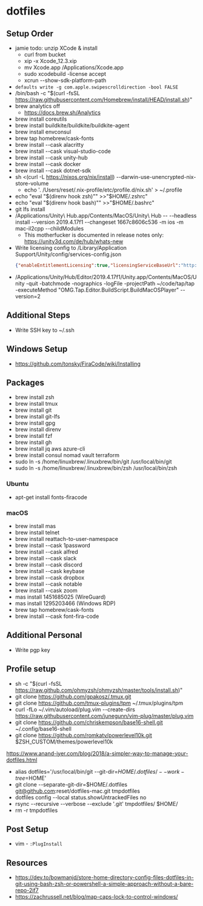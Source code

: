 # dotfiles

## Setup Order

* jamie todo: unzip XCode & install
  * curl from bucket
  * xip -x Xcode_12.3.xip
  * mv Xcode.app /Applications/Xcode.app
  * sudo xcodebuild -license accept
  * xcrun --show-sdk-platform-path
* `defaults write -g com.apple.swipescrolldirection -bool FALSE`
* /bin/bash -c "$(curl -fsSL https://raw.githubusercontent.com/Homebrew/install/HEAD/install.sh)"
* brew analytics off
  * https://docs.brew.sh/Analytics
* brew install coreutils
* brew install buildkite/buildkite/buildkite-agent
* brew install envconsul
* brew tap homebrew/cask-fonts
* brew install --cask alacritty
* brew install --cask visual-studio-code
* brew install --cask unity-hub
* brew install --cask docker
* brew install --cask dotnet-sdk
* sh <(curl -L https://nixos.org/nix/install) --darwin-use-unencrypted-nix-store-volume
  * echo '. /Users/reset/.nix-profile/etc/profile.d/nix.sh' > ~/.profile
* echo "eval \"\$(direnv hook zsh)\"" >>"$HOME/.zshrc"
* echo "eval \"\$(direnv hook bash)\"" >>"$HOME/.bashrc"
* git lfs install
* /Applications/Unity\ Hub.app/Contents/MacOS/Unity\ Hub -- --headless install --version 2019.4.17f1 --changeset 1667c8606c536 -m ios -m mac-il2cpp --childModules
  * This motherfucker is documented in release notes only: https://unity3d.com/de/hub/whats-new
* Write licensing config to /Library/Application Support/Unity/config/services-config.json
  ```json
  {"enableEntitlementLicensing":true,"licensingServiceBaseUrl":"http://10.0.0.149:8080","enableFloatingApi":true,"clientConnectTimeoutSec":5,"clientHandshakeTimeoutSec":10}
  ```
* /Applications/Unity/Hub/Editor/2019.4.17f1/Unity.app/Contents/MacOS/Unity -quit -batchmode -nographics -logFile -projectPath ~/code/tap/tap -executeMethod "OMG.Tap.Editor.BuildScript.BuildMacOSPlayer" --version=2

## Additional Steps

* Write SSH key to ~/.ssh

## Windows Setup

* https://github.com/tonsky/FiraCode/wiki/Installing

## Packages

* brew install zsh
* brew install tmux
* brew install git
* brew install git-lfs
* brew install gpg
* brew install direnv
* brew install fzf
* brew install gh
* brew install jq aws azure-cli
* brew install consul nomad vault terraform
* sudo ln -s /home/linuxbrew/.linuxbrew/bin/git /usr/local/bin/git
* sudo ln -s /home/linuxbrew/.linuxbrew/bin/zsh /usr/local/bin/zsh

### Ubuntu

* apt-get install fonts-firacode

### macOS

* brew install mas
* brew install telnet
* brew install reattach-to-user-namespace
* brew install --cask 1password
* brew install --cask alfred
* brew install --cask slack
* brew install --cask discord
* brew install --cask keybase
* brew install --cask dropbox
* brew install --cask notable
* brew install --cask zoom
* mas install 1451685025 (WireGuard)
* mas install 1295203466 (Windows RDP)
* brew tap homebrew/cask-fonts
* brew install --cask font-fira-code

## Additional Personal

* Write pgp key

## Profile setup

* sh -c "$(curl -fsSL https://raw.github.com/ohmyzsh/ohmyzsh/master/tools/install.sh)"
* git clone https://github.com/gpakosz/.tmux.git
* git clone https://github.com/tmux-plugins/tpm ~/.tmux/plugins/tpm
* curl -fLo ~/.vim/autoload/plug.vim --create-dirs \
    https://raw.githubusercontent.com/junegunn/vim-plug/master/plug.vim
* git clone https://github.com/chriskempson/base16-shell.git ~/.config/base16-shell
* git clone https://github.com/romkatv/powerlevel10k.git $ZSH_CUSTOM/themes/powerlevel10k

https://www.anand-iyer.com/blog/2018/a-simpler-way-to-manage-your-dotfiles.html

* alias dotfiles='/usr/local/bin/git --git-dir=$HOME/.dotfiles/ --work-tree=$HOME'
* git clone --separate-git-dir=$HOME/.dotfiles git@github.com:reset/dotfiles-mac.git tmpdotfiles
* dotfiles config --local status.showUntrackedFiles no
* rsync --recursive --verbose --exclude '.git' tmpdotfiles/ $HOME/
* rm -r tmpdotfiles

## Post Setup

* vim - `:PlugInstall`

## Resources

* https://dev.to/bowmanjd/store-home-directory-config-files-dotfiles-in-git-using-bash-zsh-or-powershell-a-simple-approach-without-a-bare-repo-2if7
* https://zachrussell.net/blog/map-caps-lock-to-control-windows/
